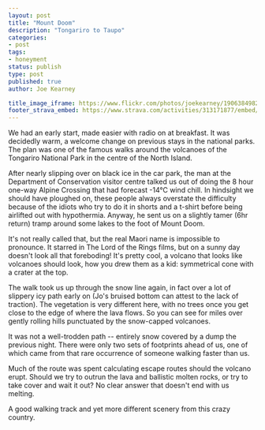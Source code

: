 ```yaml
---
layout: post
title: "Mount Doom"
description: "Tongariro to Taupo"
categories:
- post
tags:
- honeyment
status: publish
type: post
published: true
author: Joe Kearney

title_image_iframe: https://www.flickr.com/photos/joekearney/19063849829/in/album-72157652379606419/player/
footer_strava_embed: https://www.strava.com/activities/313171877/embed/bf30f034f7ab3a50423c3c96a6eebbabaaf721f4
---
```


We had an early start, made easier with radio on at breakfast. It was decidedly warm, a welcome change on previous stays in the national parks. The plan was one of the famous walks around the volcanoes of the Tongariro National Park in the centre of the North Island.

After nearly slipping over on black ice in the car park, the man at the Department of Conservation visitor centre talked us out of doing the 8 hour one-way Alpine Crossing that had forecast -14°C wind chill. In hindsight we should have ploughed on, these people always overstate the difficulty because of the idiots who try to do it in shorts and a t-shirt before being airlifted out with hypothermia. Anyway, he sent us on a slightly tamer (6hr return) tramp around some lakes to the foot of Mount Doom.

It's not really called that, but the real Maori name is impossible to pronounce. It starred in The Lord of the Rings films, but on a sunny day doesn't look all that foreboding! It's pretty cool, a volcano that looks like volcanoes should look, how you drew them as a kid: symmetrical cone with a crater at the top.

The walk took us up through the snow line again, in fact over a lot of slippery icy path early on (Jo's bruised bottom can attest to the lack of traction). The vegetation is very different here, with no trees once you get close to the edge of where the lava flows. So you can see for miles over gently rolling hills punctuated by the snow-capped volcanoes.

It was not a well-trodden path -- entirely snow covered by a dump the previous night. There were only two sets of footprints ahead of us, one of which came from that rare occurrence of someone walking faster than us.

Much of the route was spent calculating escape routes should the volcano erupt. Should we try to outrun the lava and ballistic molten rocks, or try to take cover and wait it out? No clear answer that doesn't end with us melting.

A good walking track and yet more different scenery from this crazy country.
